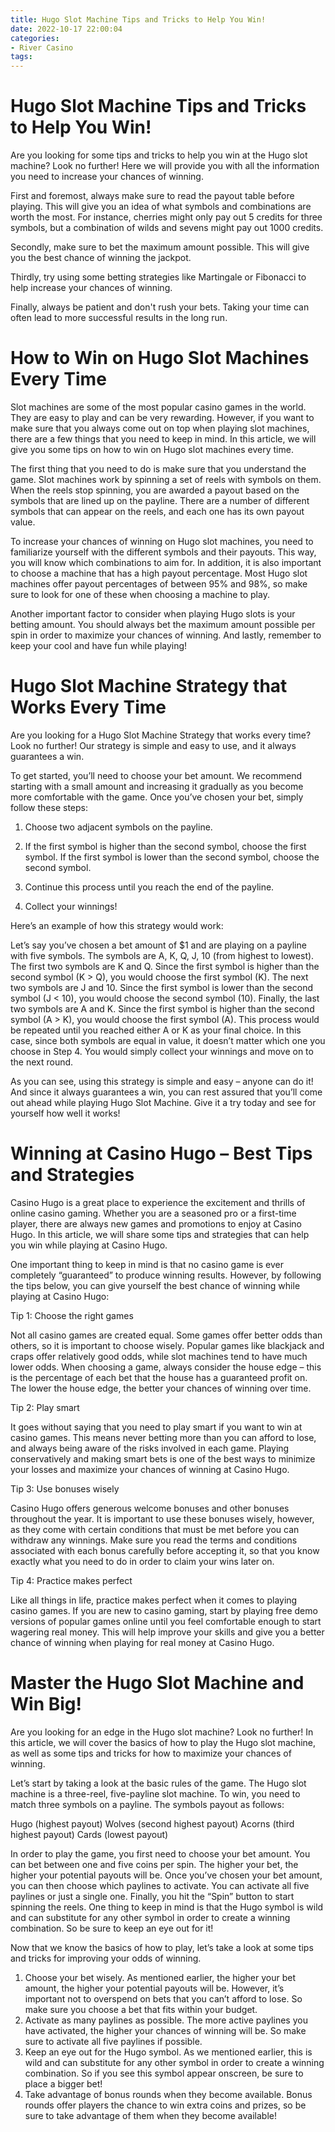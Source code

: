 ```yaml
---
title: Hugo Slot Machine Tips and Tricks to Help You Win!
date: 2022-10-17 22:00:04
categories:
- River Casino
tags:
---
```



#  Hugo Slot Machine Tips and Tricks to Help You Win!

Are you looking for some tips and tricks to help you win at the Hugo slot machine? Look no further! Here we will provide you with all the information you need to increase your chances of winning.

First and foremost, always make sure to read the payout table before playing. This will give you an idea of what symbols and combinations are worth the most. For instance, cherries might only pay out 5 credits for three symbols, but a combination of wilds and sevens might pay out 1000 credits.

Secondly, make sure to bet the maximum amount possible. This will give you the best chance of winning the jackpot.

Thirdly, try using some betting strategies like Martingale or Fibonacci to help increase your chances of winning.

Finally, always be patient and don't rush your bets. Taking your time can often lead to more successful results in the long run.

#  How to Win on Hugo Slot Machines Every Time 
Slot machines are some of the most popular casino games in the world. They are easy to play and can be very rewarding. However, if you want to make sure that you always come out on top when playing slot machines, there are a few things that you need to keep in mind. In this article, we will give you some tips on how to win on Hugo slot machines every time.

The first thing that you need to do is make sure that you understand the game. Slot machines work by spinning a set of reels with symbols on them. When the reels stop spinning, you are awarded a payout based on the symbols that are lined up on the payline. There are a number of different symbols that can appear on the reels, and each one has its own payout value.

To increase your chances of winning on Hugo slot machines, you need to familiarize yourself with the different symbols and their payouts. This way, you will know which combinations to aim for. In addition, it is also important to choose a machine that has a high payout percentage. Most Hugo slot machines offer payout percentages of between 95% and 98%, so make sure to look for one of these when choosing a machine to play.

Another important factor to consider when playing Hugo slots is your betting amount. You should always bet the maximum amount possible per spin in order to maximize your chances of winning. And lastly, remember to keep your cool and have fun while playing!

#  Hugo Slot Machine Strategy that Works Every Time 

Are you looking for a Hugo Slot Machine Strategy that works every time? Look no further! Our strategy is simple and easy to use, and it always guarantees a win.

To get started, you’ll need to choose your bet amount. We recommend starting with a small amount and increasing it gradually as you become more comfortable with the game. Once you’ve chosen your bet, simply follow these steps:

1) Choose two adjacent symbols on the payline.

2) If the first symbol is higher than the second symbol, choose the first symbol. If the first symbol is lower than the second symbol, choose the second symbol.

3) Continue this process until you reach the end of the payline.

4) Collect your winnings!

Here’s an example of how this strategy would work:



Let’s say you’ve chosen a bet amount of $1 and are playing on a payline with five symbols. The symbols are A, K, Q, J, 10 (from highest to lowest). The first two symbols are K and Q. Since the first symbol is higher than the second symbol (K > Q), you would choose the first symbol (K). The next two symbols are J and 10. Since the first symbol is lower than the second symbol (J < 10), you would choose the second symbol (10). Finally, the last two symbols are A and K. Since the first symbol is higher than the second symbol (A > K), you would choose the first symbol (A). This process would be repeated until you reached either A or K as your final choice. In this case, since both symbols are equal in value, it doesn’t matter which one you choose in Step 4. You would simply collect your winnings and move on to the next round.

As you can see, using this strategy is simple and easy – anyone can do it! And since it always guarantees a win, you can rest assured that you’ll come out ahead while playing Hugo Slot Machine. Give it a try today and see for yourself how well it works!

#  Winning at Casino Hugo – Best Tips and Strategies 

Casino Hugo is a great place to experience the excitement and thrills of online casino gaming. Whether you are a seasoned pro or a first-time player, there are always new games and promotions to enjoy at Casino Hugo. In this article, we will share some tips and strategies that can help you win while playing at Casino Hugo.

One important thing to keep in mind is that no casino game is ever completely “guaranteed” to produce winning results. However, by following the tips below, you can give yourself the best chance of winning while playing at Casino Hugo:

Tip 1: Choose the right games

Not all casino games are created equal. Some games offer better odds than others, so it is important to choose wisely. Popular games like blackjack and craps offer relatively good odds, while slot machines tend to have much lower odds. When choosing a game, always consider the house edge – this is the percentage of each bet that the house has a guaranteed profit on. The lower the house edge, the better your chances of winning over time.

Tip 2: Play smart

It goes without saying that you need to play smart if you want to win at casino games. This means never betting more than you can afford to lose, and always being aware of the risks involved in each game. Playing conservatively and making smart bets is one of the best ways to minimize your losses and maximize your chances of winning at Casino Hugo.

Tip 3: Use bonuses wisely

Casino Hugo offers generous welcome bonuses and other bonuses throughout the year. It is important to use these bonuses wisely, however, as they come with certain conditions that must be met before you can withdraw any winnings. Make sure you read the terms and conditions associated with each bonus carefully before accepting it, so that you know exactly what you need to do in order to claim your wins later on.

Tip 4: Practice makes perfect

Like all things in life, practice makes perfect when it comes to playing casino games. If you are new to casino gaming, start by playing free demo versions of popular games online until you feel comfortable enough to start wagering real money. This will help improve your skills and give you a better chance of winning when playing for real money at Casino Hugo.

#  Master the Hugo Slot Machine and Win Big!

Are you looking for an edge in the Hugo slot machine? Look no further! In this article, we will cover the basics of how to play the Hugo slot machine, as well as some tips and tricks for how to maximize your chances of winning.

Let’s start by taking a look at the basic rules of the game. The Hugo slot machine is a three-reel, five-payline slot machine. To win, you need to match three symbols on a payline. The symbols payout as follows:

Hugo (highest payout)
Wolves (second highest payout)
Acorns (third highest payout)
Cards (lowest payout)

In order to play the game, you first need to choose your bet amount. You can bet between one and five coins per spin. The higher your bet, the higher your potential payouts will be. Once you’ve chosen your bet amount, you can then choose which paylines to activate. You can activate all five paylines or just a single one. Finally, you hit the “Spin” button to start spinning the reels.
One thing to keep in mind is that the Hugo symbol is wild and can substitute for any other symbol in order to create a winning combination. So be sure to keep an eye out for it!

Now that we know the basics of how to play, let’s take a look at some tips and tricks for improving your odds of winning.

1. Choose your bet wisely. As mentioned earlier, the higher your bet amount, the higher your potential payouts will be. However, it’s important not to overspend on bets that you can’t afford to lose. So make sure you choose a bet that fits within your budget.
2. Activate as many paylines as possible. The more active paylines you have activated, the higher your chances of winning will be. So make sure to activate all five paylines if possible. 
3. Keep an eye out for the Hugo symbol. As we mentioned earlier, this is wild and can substitute for any other symbol in order to create a winning combination. So if you see this symbol appear onscreen, be sure to place a bigger bet! 
4. Take advantage of bonus rounds when they become available. Bonus rounds offer players the chance to win extra coins and prizes, so be sure to take advantage of them when they become available!